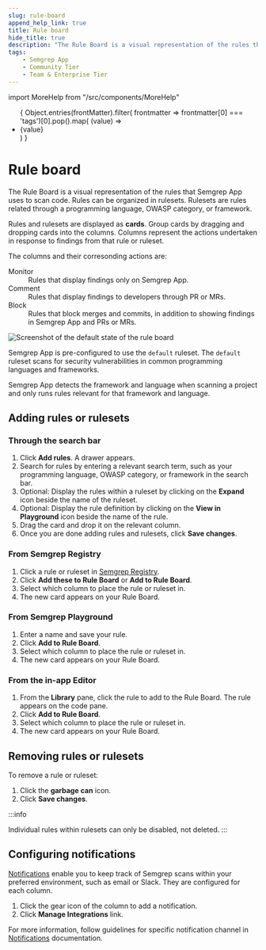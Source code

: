 ```yaml
---
slug: rule-board
append_help_link: true
title: Rule board
hide_title: true
description: "The Rule Board is a visual representation of the rules that Semgrep App uses to scan code. Rules are cards, and are grouped into columns representing the actions undertaken (whether to block, comment, or silently monitor) when a finding surfaces."
tags:
    - Semgrep App
    - Community Tier
    - Team & Enterprise Tier
---
```


import MoreHelp from "/src/components/MoreHelp"

<ul id="tag__badge-list">
{
Object.entries(frontMatter).filter(
    frontmatter => frontmatter[0] === 'tags')[0].pop().map(
    (value) => <li class='tag__badge-item'>{value}</li> )
}
</ul>

# Rule board

The Rule Board is a visual representation of the rules that Semgrep App uses to scan code. Rules can be organized in rulesets. Rulesets are rules related through a programming language, OWASP category, or framework.

Rules and rulesets are displayed as **cards**. Group cards by dragging and dropping cards into the columns. Columns represent the actions undertaken in response to findings from that rule or ruleset.

The columns and their corresonding actions are:

<dl>
    <dt>Monitor</dt>
    <dd>Rules that display findings only on Semgrep App.</dd>
    <dt>Comment</dt>
    <dd>Rules that display findings to developers through PR or MRs.</dd>
    <dt>Block</dt>
    <dd>Rules that block merges and commits, in addition to showing findings in Semgrep App and PRs or MRs.</dd>
</dl>

![Screenshot of the default state of the rule board](/img/rule-board.png)

Semgrep App is  pre-configured to use the `default` ruleset. The `default` ruleset scans for security vulnerabilities in common programming languages and frameworks.

Semgrep App detects the framework and language when scanning a project and only runs rules relevant for that framework and language.

## Adding rules or rulesets

### Through the search bar

1. Click **Add rules**. A drawer appears.
2. Search for rules by entering a relevant search term, such as your programming language, OWASP category, or framework in the search bar.
3. Optional: Display the rules within a ruleset by clicking on the **Expand** icon beside the name of the ruleset.
4. Optional: Display the rule definition by clicking on the **View in Playground** icon beside the name of the rule.
5. Drag the card and drop it on the relevant column.
6. Once you are done adding rules and rulesets, click **Save changes**.

### From Semgrep Registry

1. Click a rule or ruleset in [Semgrep Registry](https://semgrep.dev/explore).
2. Click **Add these to Rule Board** or **Add to Rule Board**.
3. Select which column to place the rule or ruleset in. 
4. The new card appears on your Rule Board.

### From Semgrep Playground

1. Enter a name and save your rule.
2. Click **Add to Rule Board**.
3. Select which column to place the rule or ruleset in. 
4. The new card appears on your Rule Board.

### From the in-app Editor

1. From the **Library** pane, click the rule to add to the Rule Board. The rule appears on the code pane.
2. Click **Add to Rule Board**.
3. Select which column to place the rule or ruleset in. 
4. The new card appears on your Rule Board.

## Removing rules or rulesets

To remove a rule or ruleset:

1. Click the **garbage can** icon.
2. Click **Save changes**.

:::info

Individual rules within rulesets can only be disabled, not deleted.
:::

## Configuring notifications

[Notifications](../notifications) enable you to keep track of Semgrep scans within your preferred environment, such as email or Slack. They are configured for each column.

1. Click the <i class="fa-solid fa-gear"></i> gear icon of the column to add a notification.
2. Click **Manage Integrations** link.

For more information, follow guidelines for specific notification channel in [Notifications](../notifications) documentation.

<MoreHelp />

